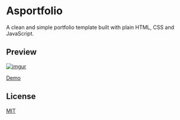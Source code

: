 # Asportfolio

A clean and simple portfolio template built with plain HTML, CSS and JavaScript.

## Preview

[![imgur](https://i.imgur.com/aBVyFld.gif)](mrabdlrhman.github.io/)

[Demo](mrabdlrhman.github.io/)

## License

[MIT](https://choosealicense.com/licenses/mit/)